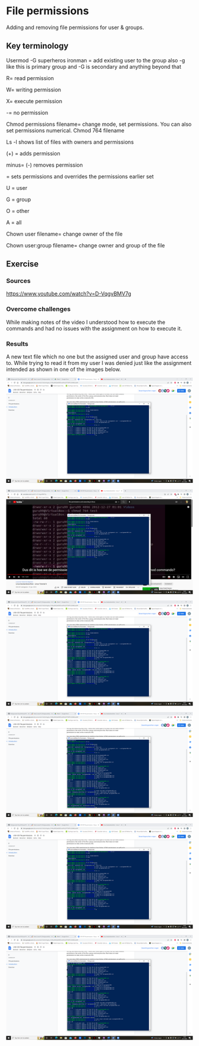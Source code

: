 # File permissions
Adding and removing file permissions for user & groups.

## Key terminology
Usermod -G superheros ironman = add existing user to the group also -g like this is primary group and -G is secondary and anything beyond that

R= read permission

W= writing permission

X= execute permission

-= no permission

Chmod permissions filename= change mode, set permissions. You can also set 
permissions numerical.
Chmod 764 filename

Ls -l shows list of files with owners and permissions

(+) = adds permission

minus= (-) removes permission

= sets permissions and overrides the permissions earlier set

U = user

G = group

O = other

A = all

Chown user filename= change owner of the file

Chown user:group filename= change owner and group of the file

## Exercise
### Sources
https://www.youtube.com/watch?v=D-VqgvBMV7g

### Overcome challenges
While making notes of the video I understood how to execute the commands and had no issues with the assignment on how to execute it.

### Results
A new text file which no one but the assigned user and group have access to. While trying to read it from my user I was denied just like the assignment intended as shown in one of the images below.

![alt text](https://github.com/Techgrounds-Cloud-9/cloud-9-Ephraim52/blob/7bc574b8dfa7a952c463e81fd74e57fc58219b9a/00_includes/week%201/assignment%207/file%20permission.png)

![alt text](https://github.com/Techgrounds-Cloud-9/cloud-9-Ephraim52/blob/7bc574b8dfa7a952c463e81fd74e57fc58219b9a/00_includes/week%201/assignment%207/executing%20permission.png)

![alt text](https://github.com/Techgrounds-Cloud-9/cloud-9-Ephraim52/blob/7bc574b8dfa7a952c463e81fd74e57fc58219b9a/00_includes/week%201/assignment%207/others&group%20no%20permissions.png)

![alt text](https://github.com/Techgrounds-Cloud-9/cloud-9-Ephraim52/blob/7bc574b8dfa7a952c463e81fd74e57fc58219b9a/00_includes/week%201/assignment%207/permission%20denied.png)

![alt text](https://github.com/Techgrounds-Cloud-9/cloud-9-Ephraim52/blob/7bc574b8dfa7a952c463e81fd74e57fc58219b9a/00_includes/week%201/assignment%207/still%20readable.png)

![alt text](https://github.com/Techgrounds-Cloud-9/cloud-9-Ephraim52/blob/7bc574b8dfa7a952c463e81fd74e57fc58219b9a/00_includes/week%201/assignment%207/group&user%20changed.png)
